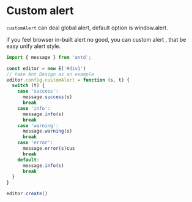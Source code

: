 # Custom alert

`customAlert` can deal global alert, default option is window.alert.

if you feel browser  in-built alert no good, you can custom alert , that be easy unify alert style.

```jsx
import { message } from 'antd';

const editor = new E('#div1')
// take Ant Design as an example
editor.config.customAlert = function (s, t) {
  switch (t) {
    case 'success':
      message.success(s)
      break
    case 'info':
      message.info(s)
      break
    case 'warning':
      message.warning(s)
      break
    case 'error':
      message.error(s)cus
      break
    default:
      message.info(s)
      break
  }
}

editor.create()
```